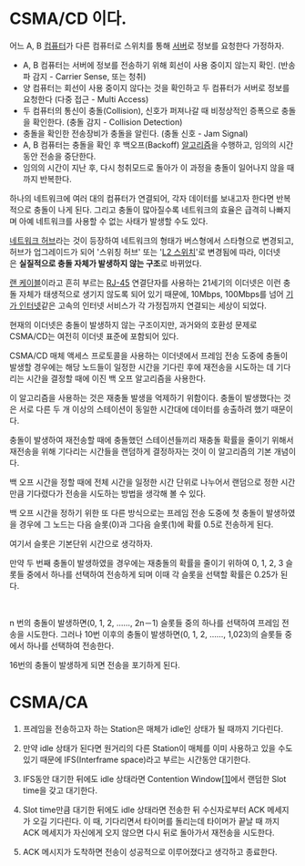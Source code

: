 # CSMA/CD 이다.
어느 A, B [컴퓨터](https://namu.wiki/w/%EC%BB%B4%ED%93%A8%ED%84%B0 "컴퓨터")가 다른 컴퓨터로 스위치를 통해 [서버](https://namu.wiki/w/%EC%84%9C%EB%B2%84 "서버")로 정보를 요청한다 가정하자.

-   A, B 컴퓨터는 서버에 정보를 전송하기 위해 회선이 사용 중이지 않는지 확인. (반송파 감지 - Carrier Sense, 또는 청취)
-   양 컴퓨터는 회선이 사용 중이지 않다는 것을 확인하고 두 컴퓨터가 서버로 정보를 요청한다 (다중 접근 - Multi Access)
-   두 컴퓨터의 통신이 충돌(Collision), 신호가 퍼져나갈 때 비정상적인 증폭으로 충돌을 확인한다. (충돌 감지 - Collision Detection)
-   충돌을 확인한 전송장비가 충돌을 알린다. (충돌 신호 - Jam Signal)
-   A, B 컴퓨터는 충돌을 확인 후 백오프(Backoff) [알고리즘](https://namu.wiki/w/%EC%95%8C%EA%B3%A0%EB%A6%AC%EC%A6%98 "알고리즘")을 수행하고, 임의의 시간동안 전송을 중단한다.
-   임의의 시간이 지난 후, 다시 청취모드로 돌아가 이 과정을 충돌이 일어나지 않을 때까지 반복한다.
      
하나의 네트워크에 여러 대의 컴퓨터가 연결되어, 각자 데이터를 보내고자 한다면 반복적으로 충돌이 나게 된다. 그리고 충돌이 많아질수록 네트워크의 효율은 급격히 나빠지며 아예 네트워크를 사용할 수 없는 사태가 발생할 수도 있다.

[네트워크 허브](https://namu.wiki/w/%ED%97%88%EB%B8%8C(%EC%8B%9C%EC%8A%A4%ED%85%9C)#s-2.1 "허브(시스템)")라는 것이 등장하여 네트워크의 형태가 버스형에서 스타형으로 변경되고, 허브가 업그레이드가 되어 '스위칭 허브' 또는 '[L2 스위치](https://namu.wiki/w/%EC%8A%A4%EC%9C%84%EC%B9%98#s-6 "스위치")'로 변경됨에 따라, 이더넷은 **실질적으로 충돌 자체가 발생하지 않는 구조**로 바뀌었다.  
  
[랜 케이블](https://namu.wiki/w/%EB%9E%9C%20%EC%BC%80%EC%9D%B4%EB%B8%94 "랜 케이블")이라고 흔히 부르는 [RJ-45](https://namu.wiki/w/RJ-45 "RJ-45") 연결단자를 사용하는 21세기의 이더넷은 이런 충돌 자체가 태생적으로 생기지 않도록 되어 있기 때문에, 10Mbps, 100Mbps를 넘어 [기가 인터넷](https://namu.wiki/w/%EA%B8%B0%EA%B0%80%20%EC%9D%B8%ED%84%B0%EB%84%B7 "기가 인터넷")같은 고속의 인터넷 서비스가 각 가정집까지 연결되는 세상이 되었다.  
  
현재의 이더넷은 충돌이 발생하지 않는 구조이지만, 과거와의 호환성 문제로 CSMA/CD는 여전히 이더넷 표준에 포함되어 있다.

CSMA/CD 매체 액세스 프로토콜을 사용하는 이더넷에서 프레임 전송 도중에 충돌이 발생할 경우에는 해당 노드들이 일정한 시간을 기다린 후에 재전송을 시도하는 데 기다리는 시간을 결정할 때에 이진 백 오프 알고리즘을 사용한다.


이 알고리즘을 사용하는 것은 재충돌 발생을 억제하기 위함이다.
충돌이 발생했다는 것은 서로 다른 두 개 이상의 스테이션이 동일한 시간대에 데이터를 송출하려 했기 때문이다.

충돌이 발생하여 재전송할 때에 충돌했던 스테이션들끼리 재충돌 확률을 줄이기 위해서 재전송을 위해 기다리는 시간들을 랜덤하게 결정하자는 것이 이 알고리즘의 기본 개념이다.

백 오프 시간을 정할 때에 전체 시간을 일정한 시간 단위로 나누어서 랜덤으로 정한 시간만큼 기다렸다가 전송을 시도하는 방법을 생각해 볼 수 있다.


백 오프 시간을 정하기 위한 또 다른 방식으로는 프레임 전송 도중에 첫 충돌이 발생하였을 경우에 그 노드는 다음 슬롯(0)과 그다음 슬롯(1)에 확률 0.5로 전송하게 된다.

여기서 슬롯은 기본단위 시간으로 생각하자.

만약 두 번째 충돌이 발생하였을 경우에는 재충돌의 확률을 줄이기 위하여 0, 1, 2, 3 슬롯들 중에서 하나를 선택하여 전송하게 되며 이때 각 슬롯을 선택할 확률은 0.25가 된다.

​

n 번의 충돌이 발생하면(0, 1, 2, ……, 2n－1) 슬롯들 중의 하나를 선택하여 프레임 전송을 시도한다. 그러나 10번 이후의 충돌이 발생하면(0, 1, 2, ……, 1,023)의 슬롯들 중에서 하나를 선택하여 전송한다.

16번의 충돌이 발생하게 되면 전송을 포기하게 된다.

# CSMA/CA
1. 프레임을 전송하고자 하는 Station은 매체가 idle인 상태가 될 때까지 기다린다.  
  
2. 만약 idle 상태가 된다면 원거리의 다른 Station이 매체를 이미 사용하고 있을 수도 있기 때문에 IFS(Interframe space)라고 부르는 시간동안 대기한다.  
  
3. IFS동안 대기한 뒤에도 idle 상태라면 Contention Window[[1]](https://namu.wiki/w/CSMA/CA#fn-1)에서 랜덤한 Slot time을 갖고 대기한다.  
  
4. Slot time만큼 대기한 뒤에도 idle 상태라면 전송한 뒤 수신자로부터 ACK 메세지가 오길 기다린다. 이 때, 기다리면서 타이머를 돌리는데 타이머가 끝날 때 까지 ACK 메세지가 자신에게 오지 않으면 다시 뒤로 돌아가서 재전송을 시도한다.  
  
5. ACK 메시지가 도착하면 전송이 성공적으로 이루어졌다고 생각하고 종료한다.